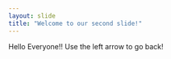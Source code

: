 ```yaml
---
layout: slide
title: "Welcome to our second slide!"
---
```

Hello Everyone!!
Use the left arrow to go back!
